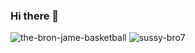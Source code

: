 ### Hi there 👋

![the-bron-jame-basketball](https://github.com/Goeschel18769/Goeschel18769/assets/111045600/b267ead4-36fc-44d0-a13f-0fe1f9ec0ce6)
![sussy-bro7](https://github.com/Goeschel18769/Goeschel18769/assets/111045600/0f36b84a-497f-4011-b7ac-6291ff5fd775)

